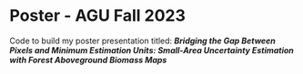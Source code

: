# Poster - AGU Fall 2023

Code to build my poster presentation titled: 
***Bridging the Gap Between Pixels and Minimum Estimation Units: Small-Area Uncertainty Estimation with Forest Aboveground Biomass Maps***
